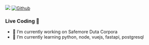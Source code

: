 ![](https://visitor-badge.laobi.icu/badge?page_id=cakcak27) [![Github](https://img.shields.io/github/followers/cakcak27?label=Follow&style=social)](https://github.com/CharalambosIoannou)

### Live Coding 👋


- 🔭 I’m currently working on Safemore Duta Corpora
- 🌱 I’m currently learning python, node, vuejs, fastapi, postgresql
